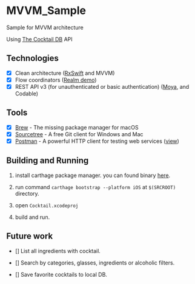 # MVVM_Sample

Sample for MVVM architecture

Using [The Cocktail DB](https://www.thecocktaildb.com) API

## Technologies

- [x] Clean architecture ([RxSwift](https://github.com/ReactiveX/RxSwift) and MVVM)
- [x] Flow coordinators ([Realm demo](https://github.com/realm/EventKit/blob/master/iOS/EventBlank2-iOS/Services/Navigator.swift))
- [x] REST API v3 (for unauthenticated or basic authentication) ([Moya](https://github.com/Moya/Moya), and Codable)

## Tools

- [x] [Brew](https://github.com/Homebrew/brew) - The missing package manager for macOS
- [x] [Sourcetree](https://www.sourcetreeapp.com) - A free Git client for Windows and Mac
- [x] [Postman](https://www.getpostman.com) - A powerful HTTP client for testing web services ([view](https://github.com/khoren93/SwiftHub/tree/master/Postman))

## Building and Running

1. install carthage package manager. you can found binary [here](https://github.com/Carthage/Carthage).

2. run command `carthage bootstrap --platform iOS` at `$(SRCROOT)` directory.

3. open `Cocktail.xcodeproj`

4. build and run.

## Future work
- [] List all ingredients with cocktail.

- [] Search by categories, glasses, ingredients or alcoholic filters.

- [] Save favorite cocktails to local DB.
